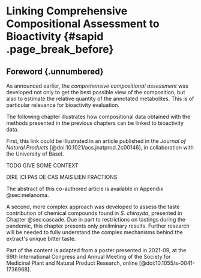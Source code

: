 # Linking Comprehensive Compositional Assessment to Bioactivity {#sapid .page_break_before}

## Foreword {.unnumbered}

As announced earlier, the *comprehensive compositional assessment* was developed not only to get the best possible view of the composition, but also to estimate the relative quantity of the annotated metabolites.
This is of particular relevance for bioactivity evaluation.

The following chapter illustrates how compositional data obtained with the methods presented in the previous chapters can be linked to bioactivity data.

First, this link could be illustrated in an article published in the *Journal of Natural Products* [@doi:10.1021/acs.jnatprod.2c00146], in collaboration with the University of Basel.

TODO GIVE SOME CONTEXT

DIRE ICI PAS DE CAS MAIS LIEN FRACTIONS 

The abstract of this co-authored article is available in Appendix @sec:melanoma.

A second, more complex approach was developed to assess the taste contribution of chemical compounds found in *S. chirayita*, presented in Chapter @sec:cascade.
Due in part to restrictions on tastings during the pandemic, this chapter presents only preliminary results.
Further research will be needed to fully understand the complex mechanisms behind the extract's unique bitter taste.

Part of the content is adapted from a poster presented in 2021-09, at the 69th International Congress and Annual Meeting of the Society for Medicinal Plant and Natural Product Research, online [@doi:10.1055/s-0041-1736968].
